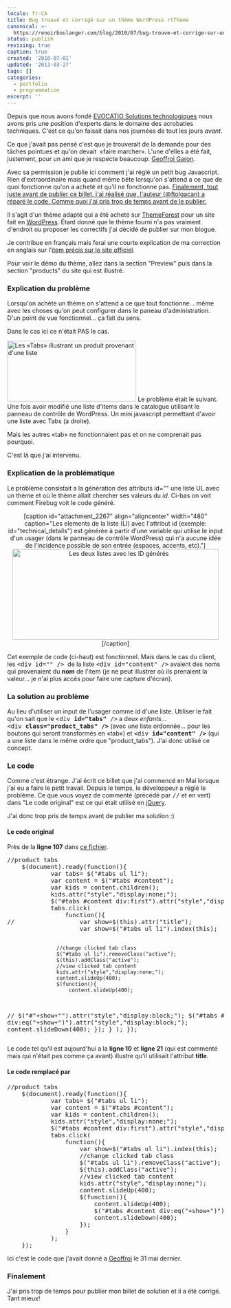 ```yaml
---
locale: fr-CA
title: Bug trouvé et corrigé sur un thème WordPress rtTheme
canonical: >-
  https://renoirboulanger.com/blog/2010/07/bug-trouve-et-corrige-sur-un-theme-wordpress-rttheme/
status: publish
revising: true
caption: true
created: '2010-07-01'
updated: '2013-03-27'
tags: []
categories:
  - portfolio
  - programmation
excerpt: ''
---
```


<p>Depuis que nous avons fondé <a href="http://evocatio.com/" rel="nofollow">EVOCATIO Solutions technologiques</a> nous avons pris une position d'experts dans le domaine des acrobaties techniques. C'est ce qu'on faisait dans nos journées de tout les jours <em>avant</em>.</p>
<p>Ce que j'avait pas pensé c'est que je trouverait de la demande pour des tâches pointues et qu'on devait  «faire marcher». L'une d'elles a été fait, justement, pour un ami que je respecte beaucoup: <a href="http://geoffroigaron.com/">Geoffroi Garon</a>.</p>
<p>Avec sa permission je publie ici comment j'ai réglé un petit bug Javascript. Rien d'extraordinaire mais quand même bête lorsqu'on s'attend a ce que de quoi fonctionne qu'on a acheté et qu'il ne fonctionne pas. <ins>Finalement, tout juste avant de publier ce billet, j'ai réalisé que, l'auteur (<a href="http://twitter.com/ftolgacan">@ftolgacan</a>) a réparé le code. Comme quoi j'ai pris trop de temps avant de le publier.</ins></p>
<p>Il s'agit d'un thème adapté qui a été acheté sur <a href="http://themeforest.net/">ThemeForest</a> pour un site fait en <a href="http://www.wordpress.org">WordPress</a>. Étant donné que le thème fourni n'a pas vraiment d'endroit ou proposer les correctifs j'ai décidé de publier sur mon blogue.</p>
<p>Je contribue en français mais ferai une courte explication de ma correction en anglais sur l'<a href="http://themeforest.net/item/rttheme-6-bussiness-theme-5-in-1-for-wordpress/83648">item précis sur le site officiel</a>.
<div>Pour voir le démo du thème, allez dans la section "Preview" puis dans la section "products" du site qui est illustré.</div></p>

<!--more-->

<h3>Explication du problème</h3>
<p>Lorsqu'on achète un thème on s'attend a ce que tout fonctionne... même avec les choses qu'on peut configurer dans le paneau d'administration. D'un point de vue fonctionnel... ça fait du sens.</p>
<p>Dans le cas ici ce n'était PAS le cas.</p>
<p><img class="alignright size-medium wp-image-2268" title="Les «Tabs» illustrant un produit provenant d'une liste" src="http://renoirboulanger.com/wp-content/uploads/2010/07/mathetmots_tabs-300x141.png" alt="Les «Tabs» illustrant un produit provenant d'une liste" width="300" height="141" /> Le problème était le suivant. Une fois avoir modifié une liste d'items dans le catalogue utilisant le panneau de contrôle de WordPress. Un mini javascript permettant d'avoir une liste avec Tabs (a droite).</p>
<p>Mais les autres «tab» ne fonctionnaient pas et on ne comprenait pas pourquoi.</p>
<p>C'est là que j'ai intervenu.</p>

<h3>Explication de la problématique</h3>

<p>Le problème consistait a la génération des attributs id="" une liste UL avec un thème et où le thème allait chercher ses valeurs du <em>id</em>. Ci-bas on voit comment Firebug voit le code généré.</p>

<center>[caption id="attachment_2267" align="aligncenter" width="480" caption="Les elements de la liste (LI) avec l&#39;attribut id (exemple: id=&quot;technical_details&quot;) est générée à partir d&#39;une variable qui utilise le input d&#39;un usager (dans le panneau de contrôle WordPress) qui n&#39;a aucune idée de l&#39;incidence possible de son entrée (espaces, accents, etc)."]<img class="size-full wp-image-2267 " title="Markup HTML débug avec Firebug" src="http://renoirboulanger.com/wp-content/uploads/2010/07/mathetmots_bug_markup.png" alt="Les deux listes avec les ID générés" width="480" height="211" />[/caption]</center>

<p>Cet exemple de code (ci-haut) est fonctionnel. Mais dans le cas du client, les <tt>&lt;div id="" /&gt;</tt>  de la liste <tt>&lt;div id="content" /&gt;</tt> avaient des noms qui provenaient du <strong>nom</strong> de l'item (je ne peut illustrer où ils prenaient la valeur... je n'ai plus accès pour faire une capture d'écran).</p>

<h3>La solution au problème</h3>
<p>Au lieu d'utiliser un input de l'usager comme id d'une liste. Utiliser le fait qu'on sait que le <tt>&lt;div <strong>id="tabs"</strong> /&gt;</tt> a deux <em>enfants</em>... <tt>&lt;div <strong>class="product_tabs" /&gt;</strong></tt> (avec une liste ordonnée... pour les boutons qui seront transformés en «tab») et <tt>&lt;div <strong>id="content" /&gt;</strong></tt> (qui a une liste dans le même ordre que "product_tabs"). J'ai donc utilisé ce concept.</p>


<h3>Le code</h3>
<p>Comme c'est étrange. J'ai écrit ce billet que j'ai commencé en Mai lorsque j'ai eu a faire le petit travail. Depuis le temps, le développeur a réglé le problème. Ce que vous voyez de commenté (précédé par <tt>//</tt> et en vert) dans "Le code original" est ce qui était utilisé en <a href="http://jquery.com">jQuery</a>.</p>
<p>J'ai donc trop pris de temps avant de publier ma solution :)</p>

<h4>Le code original</h4>
Près de la <strong>ligne 107</strong> dans <a href="http://www.mathetmots.com/wp-content/themes/rttheme6/js/script.js">ce fichier</a>.
<pre lang="javascript">
//product tabs
	$(document).ready(function(){
			var tabs= $("#tabs ul li");
			var content = $("#tabs #content");
			var kids = content.children();
			kids.attr("style","display:none;");
			$("#tabs #content div:first").attr("style","display:block;");
			tabs.click(
				function(){
//					var show=$(this).attr("title");
					var show=$("#tabs ul li").index(this);
					
					//change clicked tab class
					$("#tabs ul li").removeClass("active");
					$(this).addClass("active");
					//view clicked tab content
					kids.attr("style","display:none;");
					content.slideUp(400);
					$(function(){
						content.slideUp(400);
//						$("#"+show+"").attr("style","display:block;");
						$("#tabs #content div:eq("+show+")").attr("style","display:block;");
						content.slideDown(400);
					});
				}
			);
	});
</pre>
Le code tel qu'il est aujourd'hui a la <strong>ligne 10</strong> et <strong>ligne 21</strong> (qui est commenté mais qui n'était pas comme ça avant) illustre qu'il utilisait l'attribut <strong>title</strong>.

<h4>Le code remplacé par</h4>
<pre lang="javascript">
//product tabs
	$(document).ready(function(){
			var tabs= $("#tabs ul li");
			var content = $("#tabs #content");
			var kids = content.children();
			kids.attr("style","display:none;");
			$("#tabs #content div:first").attr("style","display:block;");
			tabs.click(
				function(){
					var show=$("#tabs ul li").index(this);	
					//change clicked tab class
					$("#tabs ul li").removeClass("active");
					$(this).addClass("active");
					//view clicked tab content
					kids.attr("style","display:none;");
					content.slideUp(400);
					$(function(){
						content.slideUp(400);
						$("#tabs #content div:eq("+show+")").attr("style","display:block;");
						content.slideDown(400);
					});
				}
			);
	});
</pre>
Ici c'est le code que j'avait donné a <a href="http://www.geoffroigaron.com">Geoffroi</a> le 31 mai dernier. 

<h3>Finalement</h3>
<p>J'ai pris trop de temps pour publier mon billet de solution et il a été corrigé. Tant mieux!</p>